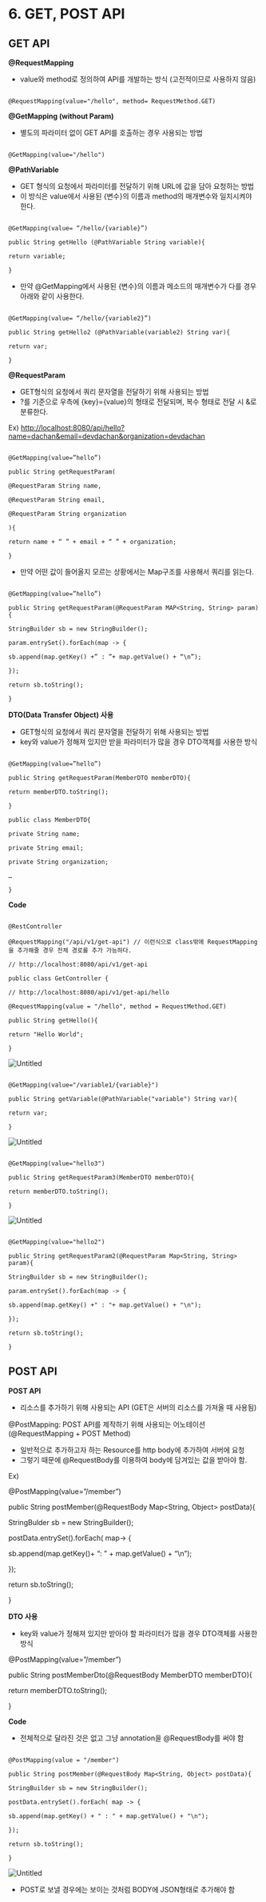 # 6. GET, POST API

## **GET API**

**@RequestMapping**

- value와 method로 정의하여 API를 개발하는 방식 (고전적이므로 사용하지 않음)

```

@RequestMapping(value="/hello", method= RequestMethod.GET)

```

**@GetMapping (without Param)**

- 별도의 파라미터 없이 GET API를 호출하는 경우 사용되는 방법

```

@GetMapping(value="/hello")

```

**@PathVariable**

- GET 형식의 요청에서 파라미터를 전달하기 위해 URL에 값을 담아 요청하는 방법
- 이 방식은 value에서 사용된 {변수}의 이름과 method의 매개변수와 일치시켜야 한다.

```

@GetMapping(value= “/hello/{variable}”)

public String getHello (@PathVariable String variable){

return variable;

}

```

- 만약 @GetMapping에서 사용된 {변수}의 이름과 메소드의 매개변수가 다를 경우 아래와 같이 사용한다.

```

@GetMapping(value= “/hello/{variable2}”)

public String getHello2 (@PathVariable(variable2) String var){

return var;

}

```

**@RequestParam**

- GET형식의 요청에서 쿼리 문자열을 전달하기 위해 사용되는 방법
- ?를 기준으로 우측에 {key}={value}의 형태로 전달되며, 복수 형태로 전달 시 &로 분류한다.

Ex) [http://localhost:8080/api/hello?name=dachan&email=devdachan&organization=devdachan](http://localhost:8080/api/hello?name=dachan&email=devdachan&organization=devdachan)

```

@GetMapping(value=”hello”)

public String getRequestParam(

@RequestParam String name,

@RequestParam String email,

@RequestParam String organization

){

return name + “ ” + email + “ ” + organization;

}

```

- 만약 어떤 값이 들어올지 모르는 상황에서는 Map구조를 사용해서 쿼리를 읽는다.

```

@GetMapping(value=”hello”)

public String getRequestParam(@RequestParam MAP<String, String> param){

StringBuilder sb = new StringBuilder();

param.entrySet().forEach(map -> {

sb.append(map.getKey() +” : ”+ map.getValue() + “\n”);

});

return sb.toString();

}

```

**DTO(Data Transfer Object) 사용**

- GET형식의 요청에서 쿼리 문자열을 전달하기 위해 사용되는 방법
- key와 value가 정해져 있지만 받을 파라미터가 많을 경우 DTO객체를 사용한 방식

```

@GetMapping(value=”hello”)

public String getRequestParam(MemberDTO memberDTO){

return memberDTO.toString();

}

public class MemberDTO{

private String name;

private String email;

private String organization;

…

}

```

**Code**

```

@RestController

@RequestMapping("/api/v1/get-api") // 이런식으로 class밖에 RequestMapping을 추가해줄 경우 전체 경로를 추가 가능하다.

// http://localhost:8080/api/v1/get-api

public class GetController {

// http://localhost:8080/api/v1/get-api/hello

@RequestMapping(value = "/hello", method = RequestMethod.GET)

public String getHello(){

return "Hello World";

}

```

![Untitled](6%20GET,%20POST%20API%2039f1a8f1843f47cfa7721543bbb7e7d1/Untitled.png)

```

@GetMapping(value="/variable1/{variable}")

public String getVariable(@PathVariable("variable") String var){

return var;

}

```

![Untitled](6%20GET,%20POST%20API%2039f1a8f1843f47cfa7721543bbb7e7d1/Untitled%201.png)

```

@GetMapping(value="hello3")

public String getRequestParam3(MemberDTO memberDTO){

return memberDTO.toString();

}

```

![Untitled](6%20GET,%20POST%20API%2039f1a8f1843f47cfa7721543bbb7e7d1/Untitled%202.png)

```

@GetMapping(value="hello2")

public String getRequestParam2(@RequestParam Map<String, String> param){

StringBuilder sb = new StringBuilder();

param.entrySet().forEach(map -> {

sb.append(map.getKey() +" : "+ map.getValue() + "\n");

});

return sb.toString();

}

```

## **POST API**

**POST API**

- 리소스를 추가하기 위해 사용되는 API (GET은 서버의 리소스를 가져올 때 사용됨)

@PostMapping: POST API를 제작하기 위해 사용되는 어노테이션 (@RequestMapping + POST Method)

- 일반적으로 추가하고자 하는 Resource를 http body에 추가하여 서버에 요청
- 그렇기 때문에 @RequestBody를 이용하여 body에 담겨있는 값을 받아야 함.

Ex)

@PostMapping(value=”/member”)

public String postMember(@RequestBody Map<String, Object> postData){

StringBulder sb = new StringBuilder();

postData.entrySet().forEach( map-> {

sb.append(map.getKey()+ “: ” + map.getValue() + “\n”);

});

return sb.toString();

}

**DTO 사용**

- key와 value가 정해져 있지만 받아야 할 파라미터가 많을 경우 DTO객체를 사용한 방식

@PostMapping(value=”/member”)

public String postMemberDto(@RequestBody MemberDTO memberDTO){

return memberDTO.toString();

}

**Code**

- 전체적으로 달라진 것은 없고 그냥 annotation을 @RequestBody를 써야 함

```

@PostMapping(value = "/member")

public String postMember(@RequestBody Map<String, Object> postData){

StringBuilder sb = new StringBuilder();

postData.entrySet().forEach( map -> {

sb.append(map.getKey() + " : " + map.getValue() + "\n");

});

return sb.toString();

}

```

![Untitled](6%20GET,%20POST%20API%2039f1a8f1843f47cfa7721543bbb7e7d1/Untitled%203.png)

- POST로 보낼 경우에는 보이는 것처럼 BODY에 JSON형태로 추가해야 함